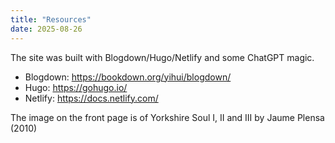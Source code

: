 ```yaml
---
title: "Resources"
date: 2025-08-26
---
```



The site was built with Blogdown/Hugo/Netlify and some ChatGPT magic. 

- Blogdown: https://bookdown.org/yihui/blogdown/  
- Hugo: https://gohugo.io/  
- Netlify: https://docs.netlify.com/  


The image on the front page is of Yorkshire Soul I, II and III by Jaume Plensa (2010)